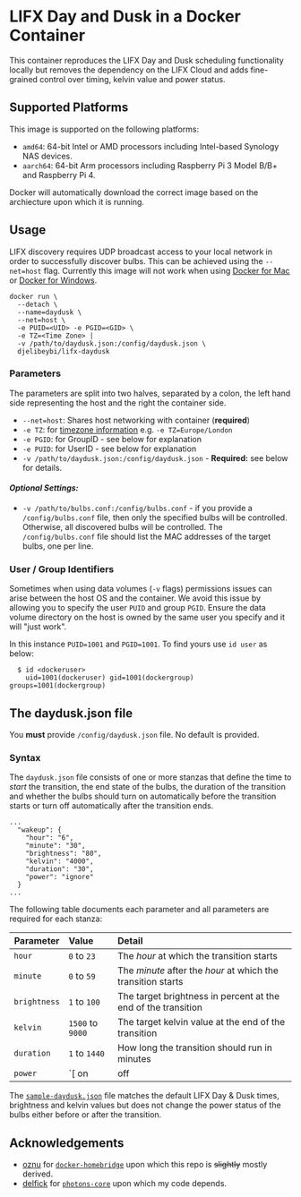 # LIFX Day and Dusk in a Docker Container

This container reproduces the LIFX Day and Dusk scheduling functionality locally but removes the dependency on the LIFX Cloud and adds fine-grained control over timing, kelvin value and power status. 

## Supported Platforms

This image is supported on the following platforms:
 * `amd64`: 64-bit Intel or AMD processors including Intel-based Synology NAS devices. 
 * `aarch64`: 64-bit Arm processors including Raspberry Pi 3 Model B/B+ and Raspberry Pi 4.

Docker will automatically download the correct image based on the archiecture upon which it is running.

## Usage

LIFX discovery requires UDP broadcast access to your local network in order to successfully discover bulbs. This can be achieved using the ```--net=host``` flag. Currently this image will not work when using [Docker for Mac](https://github.com/docker/for-mac/issues/68) or [Docker for Windows](https://github.com/docker/for-win/issues/543).


```
docker run \
  --detach \
  --name=daydusk \
  --net=host \
  -e PUID=<UID> -e PGID=<GID> \
  -e TZ=<Time Zone> |
  -v /path/to/daydusk.json:/config/daydusk.json \
  djelibeybi/lifx-daydusk
```

### Parameters

The parameters are split into two halves, separated by a colon, the left hand side representing the host and the right the container side.

* `--net=host`: Shares host networking with container (**required**)
* `-e TZ`: for [timezone information](https://en.wikipedia.org/wiki/List_of_tz_database_time_zones) e.g. `-e TZ=Europe/London`
* `-e PGID`: for GroupID - see below for explanation
* `-e PUID`: for UserID - see below for explanation
* `-v /path/to/daydusk.json:/config/daydusk.json` - **Required:** see below for details.

#### *Optional Settings:*

* `-v /path/to/bulbs.conf:/config/bulbs.conf` - if you provide a `/config/bulbs.conf` file, then only the specified bulbs will be controlled. Otherwise, all discovered bulbs will be controlled. The `/config/bulbs.conf` file should list the MAC addresses of the target bulbs, one per line.


### User / Group Identifiers

Sometimes when using data volumes (`-v` flags) permissions issues can arise between the host OS and the container. We avoid this issue by allowing you to specify the user `PUID` and group `PGID`. Ensure the data volume directory on the host is owned by the same user you specify and it will "just work".

In this instance `PUID=1001` and `PGID=1001`. To find yours use `id user` as below:

```
  $ id <dockeruser>
    uid=1001(dockeruser) gid=1001(dockergroup) groups=1001(dockergroup)
```

## The daydusk.json file

You **must** provide `/config/daydusk.json` file. No default is provided.

### Syntax

The `daydusk.json` file consists of one or more stanzas that define the time to _start_ the transition, the end state of the bulbs, the duration of the transition and whether the bulbs should turn on automatically before the transition starts or turn off automatically after the transition ends.

```
...
  "wakeup": {
    "hour": "6",
    "minute": "30",
    "brightness": "80",
    "kelvin": "4000",
    "duration": "30",
    "power": "ignore"
  }
...  
```
The following table documents each parameter and all parameters are required for each stanza:

| Parameter    | Value | Detail
| ------------ | :---- | :----- |
| `hour`       | `0` to `23`  | The _hour_ at which the transition starts
| `minute`     | `0` to `59` | The _minute_ after the _hour_ at which the transition starts
| `brightness` | `1` to `100` | The target brightness in percent at the end of the transition |
| `kelvin`     | `1500` to `9000` | The target kelvin value at the end of the transition |
| `duration`   | `1` to `1440` | How long the transition should run in minutes |
| `power`      | `[ on | off | ignore ]` | Either the bulbs turn _on_ before the transition starts or turn _off_ when it ends. If you specify ignore, the power state remains unchanged. |

The [`sample-daydusk.json`](https://github.com/Djelibeybi/docker-lifx-daydusk/blob/master/sample-daydusk.json) file matches the default LIFX Day & Dusk times, brightness and kelvin values but does not change the power status of the bulbs either before or after the transition.

## Acknowledgements

* [oznu](https://github.com/oznu) for [`docker-homebridge`](https://github.com/oznu/docker-homebridge) upon which this repo is ~~slightly~~ mostly derived.
* [delfick](https://github.com/delfick) for [`photons-core`](https://github.com/delfick/photons-core) upon which my code depends.
